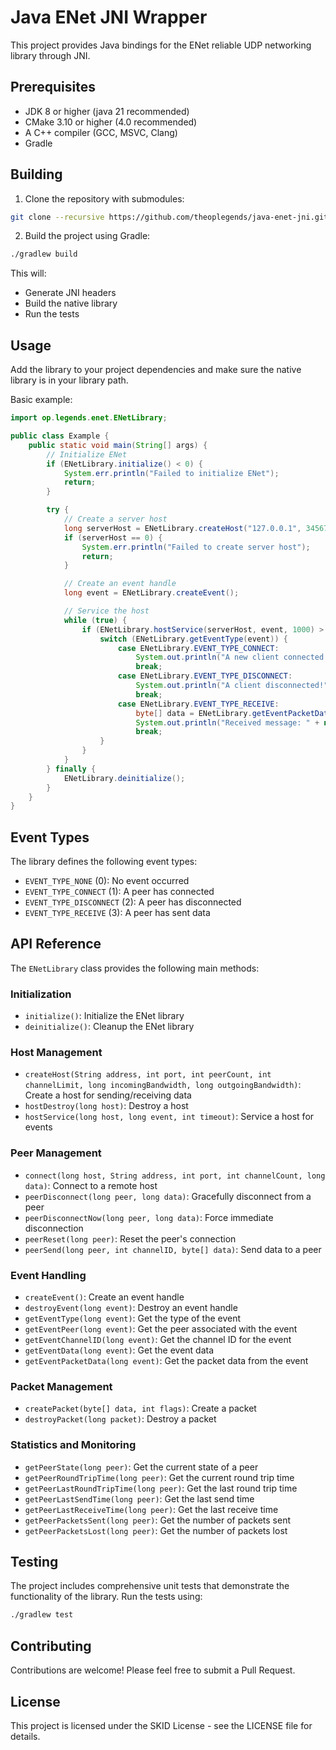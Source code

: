 # Java ENet JNI Wrapper

This project provides Java bindings for the ENet reliable UDP networking library through JNI.

## Prerequisites

- JDK 8 or higher (java 21 recommended)
- CMake 3.10 or higher (4.0 recommended)
- A C++ compiler (GCC, MSVC, Clang)
- Gradle

## Building

1. Clone the repository with submodules:
```bash
git clone --recursive https://github.com/theoplegends/java-enet-jni.git
```

2. Build the project using Gradle:
```bash
./gradlew build
```

This will:
- Generate JNI headers
- Build the native library
- Run the tests

## Usage

Add the library to your project dependencies and make sure the native library is in your library path.

Basic example:

```java
import op.legends.enet.ENetLibrary;

public class Example {
    public static void main(String[] args) {
        // Initialize ENet
        if (ENetLibrary.initialize() < 0) {
            System.err.println("Failed to initialize ENet");
            return;
        }

        try {
            // Create a server host
            long serverHost = ENetLibrary.createHost("127.0.0.1", 34567, 32, 2, 0, 0);
            if (serverHost == 0) {
                System.err.println("Failed to create server host");
                return;
            }

            // Create an event handle
            long event = ENetLibrary.createEvent();

            // Service the host
            while (true) {
                if (ENetLibrary.hostService(serverHost, event, 1000) > 0) {
                    switch (ENetLibrary.getEventType(event)) {
                        case ENetLibrary.EVENT_TYPE_CONNECT:
                            System.out.println("A new client connected!");
                            break;
                        case ENetLibrary.EVENT_TYPE_DISCONNECT:
                            System.out.println("A client disconnected!");
                            break;
                        case ENetLibrary.EVENT_TYPE_RECEIVE:
                            byte[] data = ENetLibrary.getEventPacketData(event);
                            System.out.println("Received message: " + new String(data));
                            break;
                    }
                }
            }
        } finally {
            ENetLibrary.deinitialize();
        }
    }
}
```

## Event Types

The library defines the following event types:
- `EVENT_TYPE_NONE` (0): No event occurred
- `EVENT_TYPE_CONNECT` (1): A peer has connected
- `EVENT_TYPE_DISCONNECT` (2): A peer has disconnected
- `EVENT_TYPE_RECEIVE` (3): A peer has sent data

## API Reference

The `ENetLibrary` class provides the following main methods:

### Initialization
- `initialize()`: Initialize the ENet library
- `deinitialize()`: Cleanup the ENet library

### Host Management
- `createHost(String address, int port, int peerCount, int channelLimit, long incomingBandwidth, long outgoingBandwidth)`: Create a host for sending/receiving data
- `hostDestroy(long host)`: Destroy a host
- `hostService(long host, long event, int timeout)`: Service a host for events

### Peer Management
- `connect(long host, String address, int port, int channelCount, long data)`: Connect to a remote host
- `peerDisconnect(long peer, long data)`: Gracefully disconnect from a peer
- `peerDisconnectNow(long peer, long data)`: Force immediate disconnection
- `peerReset(long peer)`: Reset the peer's connection
- `peerSend(long peer, int channelID, byte[] data)`: Send data to a peer

### Event Handling
- `createEvent()`: Create an event handle
- `destroyEvent(long event)`: Destroy an event handle
- `getEventType(long event)`: Get the type of the event
- `getEventPeer(long event)`: Get the peer associated with the event
- `getEventChannelID(long event)`: Get the channel ID for the event
- `getEventData(long event)`: Get the event data
- `getEventPacketData(long event)`: Get the packet data from the event

### Packet Management
- `createPacket(byte[] data, int flags)`: Create a packet
- `destroyPacket(long packet)`: Destroy a packet

### Statistics and Monitoring
- `getPeerState(long peer)`: Get the current state of a peer
- `getPeerRoundTripTime(long peer)`: Get the current round trip time
- `getPeerLastRoundTripTime(long peer)`: Get the last round trip time
- `getPeerLastSendTime(long peer)`: Get the last send time
- `getPeerLastReceiveTime(long peer)`: Get the last receive time
- `getPeerPacketsSent(long peer)`: Get the number of packets sent
- `getPeerPacketsLost(long peer)`: Get the number of packets lost

## Testing

The project includes comprehensive unit tests that demonstrate the functionality of the library. Run the tests using:

```bash
./gradlew test
```

## Contributing

Contributions are welcome! Please feel free to submit a Pull Request.

## License

This project is licensed under the SKID License - see the LICENSE file for details. 